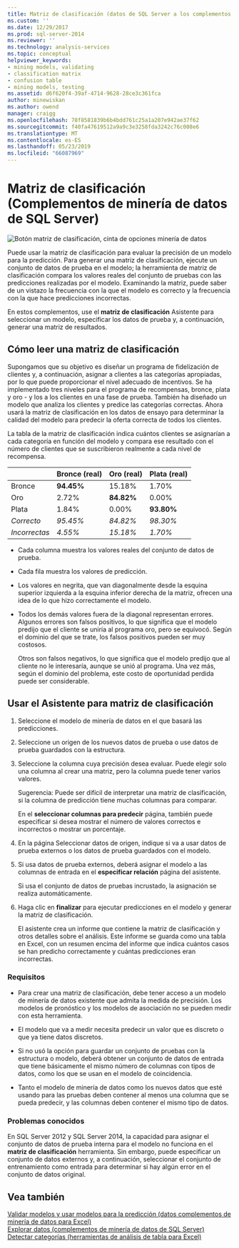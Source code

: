 ```yaml
---
title: Matriz de clasificación (datos de SQL Server a los complementos de minería de datos) | Microsoft Docs
ms.custom: ''
ms.date: 12/29/2017
ms.prod: sql-server-2014
ms.reviewer: ''
ms.technology: analysis-services
ms.topic: conceptual
helpviewer_keywords:
- mining models, validating
- classification matrix
- confusion table
- mining models, testing
ms.assetid: d6f620f4-39af-4714-9628-28ce3c361fca
author: minewiskan
ms.author: owend
manager: craigg
ms.openlocfilehash: 78f8581839b6b4bdd761c25a1a207e942ae37f62
ms.sourcegitcommit: f40fa47619512a9a9c3e3258fda3242c76c008e6
ms.translationtype: MT
ms.contentlocale: es-ES
ms.lasthandoff: 05/23/2019
ms.locfileid: "66087969"
---
```

# <a name="classification-matrix-sql-server-data-mining-add-ins"></a>Matriz de clasificación (Complementos de minería de datos de SQL Server)
  ![Botón matriz de clasificación, cinta de opciones minería de datos](media/dmc-cmatrix.gif "botón matriz de clasificación, cinta de opciones minería de datos")  
  
 Puede usar la matriz de clasificación para evaluar la precisión de un modelo para la predicción. Para generar una matriz de clasificación, ejecute un conjunto de datos de prueba en el modelo; la herramienta de matriz de clasificación compara los valores reales del conjunto de pruebas con las predicciones realizadas por el modelo. Examinando la matriz, puede saber de un vistazo la frecuencia con la que el modelo es correcto y la frecuencia con la que hace predicciones incorrectas.  
  
 En estos complementos, use el **matriz de clasificación** Asistente para seleccionar un modelo, especificar los datos de prueba y, a continuación, generar una matriz de resultados.  
  
## <a name="how-to-read-a-classification-matrix"></a>Cómo leer una matriz de clasificación  
 Supongamos que su objetivo es diseñar un programa de fidelización de clientes y, a continuación, asignar a clientes a las categorías apropiadas, por lo que puede proporcionar el nivel adecuado de incentivos. Se ha implementado tres niveles para el programa de recompensas, bronce, plata y oro - y los a los clientes en una fase de prueba. También ha diseñado un modelo que analiza los clientes y predice las categorías correctas. Ahora usará la matriz de clasificación en los datos de ensayo para determinar la calidad del modelo para predecir la oferta correcta de todos los clientes.  
  
 La tabla de la matriz de clasificación indica cuántos clientes se asignarían a cada categoría en función del modelo y compara ese resultado con el número de clientes que se suscribieron realmente a cada nivel de recompensa.  
  
||Bronce (real)|Oro (real)|Plata (real)|  
|-|-----------------------|---------------------|-----------------------|  
|Bronce|**94.45%**|15.18%|1.70%|  
|Oro|2.72%|**84.82%**|0.00%|  
|Plata|1.84%|0.00%|**93.80%**|  
|*Correcto*|*95.45%*|*84.82%*|*98.30%*|  
|*Incorrectas*|*4.55%*|*15.18%*|*1.70%*|  
  
-   Cada columna muestra los valores reales del conjunto de datos de prueba.  
  
-   Cada fila muestra los valores de predicción.  
  
-   Los valores en negrita, que van diagonalmente desde la esquina superior izquierda a la esquina inferior derecha de la matriz, ofrecen una idea de lo que hizo correctamente el modelo.  
  
-   Todos los demás valores fuera de la diagonal representan errores. Algunos errores son falsos positivos, lo que significa que el modelo predijo que el cliente se uniría al programa oro, pero se equivocó.  Según el dominio del que se trate, los falsos positivos pueden ser muy costosos.  
  
     Otros son falsos negativos, lo que significa que el modelo predijo que al cliente no le interesaría, aunque se unió al programa. Una vez más, según el dominio del problema, este costo de oportunidad perdida puede ser considerable.  
  
## <a name="using-the-classification-matrix-wizard"></a>Usar el Asistente para matriz de clasificación  
  
1.  Seleccione el modelo de minería de datos en el que basará las predicciones.  
  
2.  Seleccione un origen de los nuevos datos de prueba o use datos de prueba guardados con la estructura.  
  
3.  Seleccione la columna cuya precisión desea evaluar. Puede elegir solo una columna al crear una matriz, pero la columna puede tener varios valores.  
  
     Sugerencia: Puede ser difícil de interpretar una matriz de clasificación, si la columna de predicción tiene muchas columnas para comparar.  
  
     En el **seleccionar columnas para predecir** página, también puede especificar si desea mostrar el número de valores correctos e incorrectos o mostrar un porcentaje.  
  
4.  En la página Seleccionar datos de origen, indique si va a usar datos de prueba externos o los datos de prueba guardados con el modelo.  
  
5.  Si usa datos de prueba externos, deberá asignar el modelo a las columnas de entrada en el **especificar relación** página del asistente.  
  
     Si usa el conjunto de datos de pruebas incrustado, la asignación se realiza automáticamente.  
  
6.  Haga clic en **finalizar** para ejecutar predicciones en el modelo y generar la matriz de clasificación.  
  
     El asistente crea un informe que contiene la matriz de clasificación y otros detalles sobre el análisis. Este informe se guarda como una tabla en Excel, con un resumen encima del informe que indica cuántos casos se han predicho correctamente y cuántas predicciones eran incorrectas.  
  
### <a name="requirements"></a>Requisitos  
  
-   Para crear una matriz de clasificación, debe tener acceso a un modelo de minería de datos existente que admita la medida de precisión. Los modelos de pronóstico y los modelos de asociación no se pueden medir con esta herramienta.  
  
-   El modelo que va a medir necesita predecir un valor que es discreto o que ya tiene datos discretos.  
  
-   Si no usó la opción para guardar un conjunto de pruebas con la estructura o modelo, deberá obtener un conjunto de datos de entrada que tiene básicamente el mismo número de columnas con tipos de datos, como los que se usan en el modelo de coincidencia.  
  
-   Tanto el modelo de minería de datos como los nuevos datos que esté usando para las pruebas deben contener al menos una columna que se pueda predecir, y las columnas deben contener el mismo tipo de datos.  
  
### <a name="known-issues"></a>Problemas conocidos  
 En SQL Server 2012 y SQL Server 2014, la capacidad para asignar el conjunto de datos de prueba interna para el modelo no funciona en el **matriz de clasificación** herramienta. Sin embargo, puede especificar un conjunto de datos externos y, a continuación, seleccionar el conjunto de entrenamiento como entrada para determinar si hay algún error en el conjunto de datos original.  
  
## <a name="see-also"></a>Vea también  
 [Validar modelos y usar modelos para la predicción &#40;datos complementos de minería de datos para Excel&#41;](validating-models-and-using-models-for-prediction-data-mining-add-ins-for-excel.md)   
 [Explorar datos &#40;complementos de minería de datos de SQL Server&#41;](explore-data-sql-server-data-mining-add-ins.md)   
 [Detectar categorías &#40;herramientas de análisis de tabla para Excel&#41;](detect-categories-table-analysis-tools-for-excel.md)  
  
  
